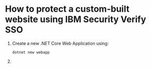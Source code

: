 # How to protect a custom-built website using IBM Security Verify SSO

1.  Create a new .NET Core Web Application using:
    ```
    dotnet new webapp
    ```

2.  
